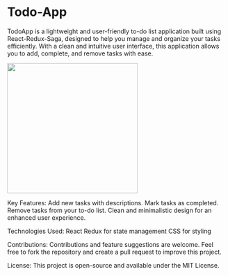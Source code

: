 # Todo-App
TodoApp is a lightweight and user-friendly to-do list application built using React-Redux-Saga, designed to help you manage and organize your tasks efficiently. With a clean and intuitive user interface, this application allows you to add, complete, and remove tasks with ease.


<img src="https://github.com/anshulty21/Todo-App/assets/53966236/f5f13107-aa1a-42f1-974a-70285a27ae64" width="300">


Key Features:
Add new tasks with descriptions.
Mark tasks as completed.
Remove tasks from your to-do list.
Clean and minimalistic design for an enhanced user experience.


Technologies Used:
React
Redux for state management
CSS for styling


Contributions:
Contributions and feature suggestions are welcome. Feel free to fork the repository and create a pull request to improve this project.

License:
This project is open-source and available under the MIT License.



